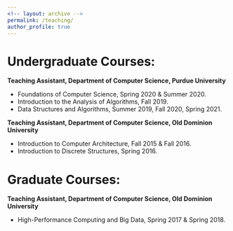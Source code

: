 ```yaml
---
<!-- layout: archive -->
permalink: /teaching/
author_profile: true
---
```


Undergraduate Courses:
======

**Teaching Assistant, Department of Computer Science, Purdue University**

* Foundations of Computer Science, Spring 2020 & Summer 2020.
* Introduction to the Analysis of Algorithms, Fall 2019.
* Data Structures and Algorithms, Summer 2019, Fall 2020, Spring 2021.

**Teaching Assistant, Department of Computer Science, Old Dominion University**

* Introduction to Computer Architecture, Fall 2015 & Fall 2016.
* Introduction to Discrete Structures, Spring 2016.


Graduate Courses:
======
**Teaching Assistant, Department of Computer Science, Old Dominion University**

* High-Performance Computing and Big Data, Spring 2017 & Spring 2018.

